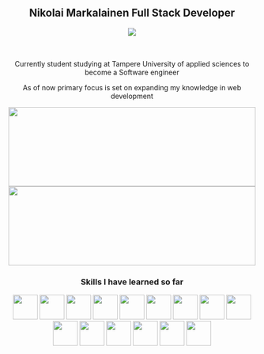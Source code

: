 <div>
  
  <div align="center">
    <h2>
      Nikolai Markalainen Full Stack Developer
    </h2>
    <a href="https://www.linkedin.com/in/nikolaimarkalainen/">
      <img src="https://img.shields.io/badge/linkedin-%230077B5.svg?style=for-the-badge&logo=linkedin" style="align-items:center;"></img>
    </a>
  </div>
    <br></br>
    <div align="center"> 
      <p> Currently student studying at Tampere University of applied sciences to become a Software engineer </p>
      <p> As of now primary focus is set on expanding my knowledge in web development </p>
    </div>
    <div align="center">
    <img src="https://github-readme-streak-stats.herokuapp.com/?user=nikolaimarkalainen&theme=onedark" width="500" height="160" align="center"></img>
    <img src="https://github-readme-stats-sigma-five.vercel.app/api/top-langs/?username=nikolaimarkalainen&theme=react&show_icons=true&layout=compact"          width="500" height="160" align="center"></img>
    </div>
  <div align="center">
    <h3> Skills I have learned so far </h3>
    <img src="https://cdn.jsdelivr.net/gh/devicons/devicon/icons/docker/docker-original.svg" width="50" height="50"/>
    <img src="https://cdn.jsdelivr.net/gh/devicons/devicon/icons/eslint/eslint-original.svg" width="50" height="50"/>
    <img src="https://cdn.jsdelivr.net/gh/devicons/devicon/icons/graphql/graphql-plain.svg" width="50"/> 
    <img src="https://cdn.jsdelivr.net/gh/devicons/devicon/icons/javascript/javascript-original.svg" width="50" height="50"/>
    <img src="https://cdn.jsdelivr.net/gh/devicons/devicon/icons/react/react-original.svg" width="50" height="50"/>
    <img src="https://cdn.jsdelivr.net/gh/devicons/devicon/icons/redux/redux-original.svg" width="50" height="50"/>
    <img src="https://cdn.jsdelivr.net/gh/devicons/devicon/icons/typescript/typescript-original.svg" width="50" height="50"/>
    <img src="https://cdn.jsdelivr.net/gh/devicons/devicon/icons/linux/linux-original.svg" width="50" height="50"/>
    <img src="https://cdn.jsdelivr.net/gh/devicons/devicon/icons/mongodb/mongodb-original.svg" width="50" height="50"/>
    <img src="https://cdn.jsdelivr.net/gh/devicons/devicon/icons/mysql/mysql-original.svg" width="50" height="50"/>
    <img src="https://cdn.jsdelivr.net/gh/devicons/devicon/icons/nodejs/nodejs-original.svg" width="50" height="50"/>
    <img src="https://cdn.jsdelivr.net/gh/devicons/devicon/icons/jest/jest-plain.svg" width="50" height="50"/>
    <img src="https://cdn.jsdelivr.net/gh/devicons/devicon/icons/java/java-original.svg" width="50" height="50"/>
    <img src="https://cdn.jsdelivr.net/gh/devicons/devicon/icons/python/python-original.svg" width="50" height="50"/>
    <img src="https://cdn.jsdelivr.net/gh/devicons/devicon/icons/cplusplus/cplusplus-line.svg" width="50" height="50"/>
  </div>
</div>
